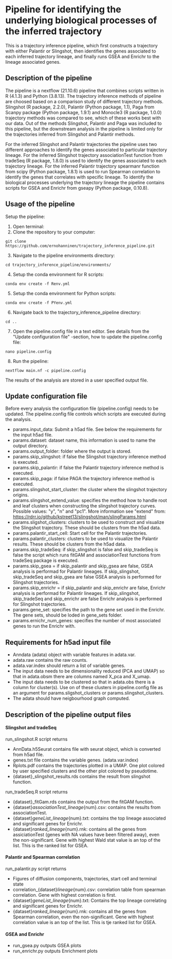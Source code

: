 # Pipeline for identifying the underlying biological processes of the inferred trajectory
This is a trajectory inference pipeline, which first constructs a trajectory with either Palantir or Slingshot, then identifies the genes associated to each inferred trajectory lineage, and finally runs GSEA and Enrichr to the lineage associated genes. 

## Description of the pipeline
The pipeline is a nextflow (21.10.6) pipeline that combines scripts written in R (4.1.3) and Python (3.8.13). The trajectory inference methods of pipeline are choosed based on a comparison study of different trajectory methods. Slingshot (R package, 2.2.0), Palantir (Python package, 1.1), Paga from Scanpy package (Python package, 1.9.1)  and Monocle3 (R package, 1.0.0) trajectory methods was compared to see, which of these works best with our data. Out of the methods Slingshot, Palantir and Paga was included to this pipeline, but the downstream analysis in the pipeline is limited only for the trajectories inferred from Slingshot and Palantir methods. 

For the inferred Slingshot and Palantir trajectories the pipeline uses two different approaches to identify the genes associated to particular trajectory lineage. For the inferred Slingshot trajectory associationTest function from tradeSeq (R package, 1.8.0) is used to identify the genes associated to each trajectory lineage. For the inferred Palantir trajectory spearmanr function from  scipy (Python package, 1.8.1) is used to run Spearman correlation to identify the genes that correlates with specific lineage. To identify the biological processes underlying the trajectory lineage the pipeline contains scripts for GSEA and Enrichr from gseapy (Python package, 0.10.8). 

## Usage of the pipeline
Setup the pipeline:
1. Open terminal:
2. Clone the repository to your computer:
```
git clone https://github.com/ernohanninen/trajectory_inference_pipeline.git
```
3. Navigate to the pipeline environments directory:
```
cd trajectory_inference_pipeline/environments/
```
4. Setup the conda environment for R scripts:
```
conda env create -f Renv.yml
```
5. Setup the conda environment for Python scripts:
```
conda env create -f PYenv.yml
```
6. Navigate back to the trajectory_inference_pipeline directory:
```
cd ..
```
7. Open the pipeline.config file in a text editor. See details from the "Update configuration file" -section, how to update the pipeline.config file:
```
nano pipeline.config
```
8. Run the pipeline:
```
nextflow main.nf -c pipeline.config
```

The results of the analysis are stored in a user specified output file. 

## Update configuration file
Before every analysis the configuration file (pipeline.config) needs to be updated. The pipeline.config file controls which scripts are executed during the analysis. 
 - params.input_data: Submit a h5ad file. See below the requirements for the input h5ad file.
 - params.dataset: dataset name, this information is used to name the output directory.
 - params.output_folder: folder where the output is stored.
 - params.skip_slingshot: if false the Slingshot trajectory inference method is executed.
 - params.skip_palantir: if false the Palantir trajectory inference method is executed.
 - params.skip_paga: if false PAGA the trajectory inference method is executed.
 - params.slingshot_start_cluster: the cluster where the slingshot trajectory origins.
 - params.slingshot_extend_value: specifies the method how to handle root and leaf clusters when constructing the slingshot trajectory curves. Possible values: "y", "n" and "pc1". More information see "extend" from: https://rdrr.io/github/kstreet13/slingshot/man/slingParams.html
 - params.sligshot_clusters: clusters to be used to construct and visualize the Slingshot trajectory. These should be clusters from the h5ad data.
 - params.palantir_start_cell: Start cell for the Palantir trajectories.
 - params.palantir_clusters: clusters to be used to visualize the Palantir results. These should be clusters from the h5ad data.
 - params.skip_tradeSeq: if skip_slingshot is false and skip_tradeSeq is false the script which runs fitGAM and associationTest functions from tradeSeq package is executed.
- params.skip_gsea = if skip_palantir and skip_gsea are false, GSEA analysis is performad for Palantir lineages. If skip_slingshot, skip_tradeSeq and skip_gsea are false GSEA analysis is performed for Slingshot trajectories.
- params.skip_enrichr = if skip_palantir and skip_enrichr are false, Enrichr analysis is performad for Palantir lineages. If skip_slingshot, skip_tradeSeq and skip_enrichr are false Enrichr analysis is performed for Slingshot trajectories.
- params.gene_set: specifies the path to the gene set used in the Enrichr. The gene sets, should be loded in gene_sets folder.
- params.ernichr_num_genes: specifies the number of most associated genes to run the Enrichr with.

## Requirements for h5ad input file
- Anndata (adata) object with variable features in adata.var.
- adata.raw contains the raw counts.
- adata.var.index should return a list of variable genes.
- The input data needs to be dimensionality reduced (PCA and UMAP) so that in adata.obsm there are columns named X_pca and X_umap.
- The input data needs to be clustered so that in adata.obs there is a column for cluster(s). Use on of these clusters in pipeline.config file as an argument for params.sligshot_clusters or params.slingshot_clusters.
- The adata should have neigbourhood graph computed.

## Description of the pipeline output files
#### Slingshot and tradeSeq
run_slingshot.R script returns
- AnnData.h5Seurat contains file with seurat object, which is converted from h5ad file. 
- genes.txt file contains the variable genes. (adata.var.index)
- Rplots.pdf contains the trajectories plotted in a UMAP. One plot colored by user specified clusters and the other plot colored by pseudotime.
- {dataset}_slingshot_results.rds contains the result from slingshot function.

run_tradeSeq.R script returns
- {dataset}_fitGam.rds contains the output from the fitGAM function. 
- {dataset}_associationTest_lineage_{num}.csv: contains the results from associationTest.
- {dataset}_geneList_lineage_{num}.txt: contains the top lineage associated and significant genes for Enrichr.
- {dataset}_ranked_lineage_{num}.rnk: contains all the genes from assiciationTest (genes with NA values have been filtered away), even the non-significant. Gene with highest Wald stat value is an top of the list. This is the ranked list for GSEA.

#### Palantir and Spearman correlation
run_palantir.py script returns
- Figures of diffusion components, trajectories, start cell and terminal state
- correlation_{dataset}_lineage_{num}.csv: correlation table from spearman correlation. Gene with highest correlation is first.
- {dataset}_geneList_lineage_{num}.txt: Contains the top lineage correlating and significant genes for Enrichr.
- {dataset}_ranked_lineage_{num}.rnk: contains all the genes from Spearman correlation, even the non-significant. Gene with highest correlation value is an top of the list. This is tje ranked list for GSEA.

#### GSEA and Enrichr
- run_gsea.py outputs GSEA plots
- run_enrichr.py outputs Enrichment plots
